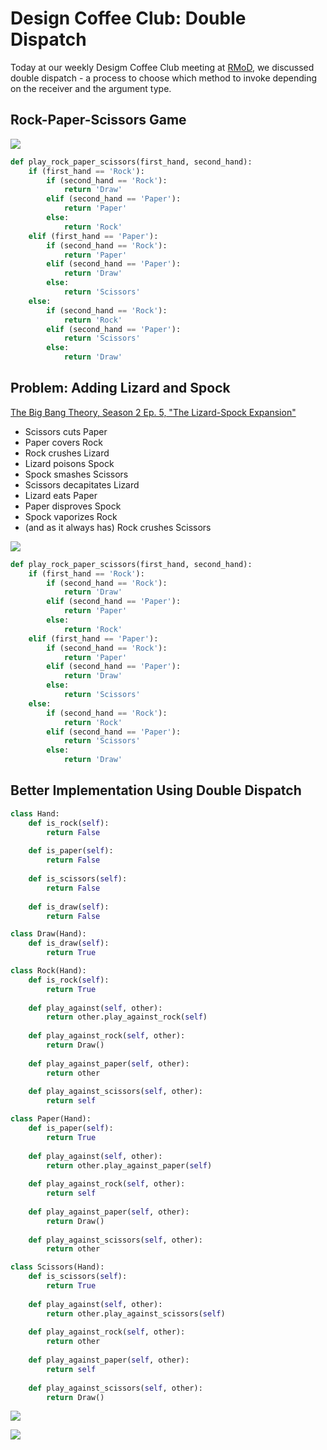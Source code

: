 # Design Coffee Club: Double Dispatch

Today at our weekly Desigm Coffee Club meeting at [RMoD](https://rmod.inria.fr), we discussed double dispatch - a process to choose which method to invoke depending on the receiver and the argument type.

## Rock-Paper-Scissors Game

![](figures/RockPaperScissorsDrawing.png)

```Python
def play_rock_paper_scissors(first_hand, second_hand):
    if (first_hand == 'Rock'):
        if (second_hand == 'Rock'):
            return 'Draw'
        elif (second_hand == 'Paper'):
            return 'Paper'
        else:
            return 'Rock'
    elif (first_hand == 'Paper'):
        if (second_hand == 'Rock'):
            return 'Paper'
        elif (second_hand == 'Paper'):
            return 'Draw'
        else:
            return 'Scissors'
    else:
        if (second_hand == 'Rock'):
            return 'Rock'
        elif (second_hand == 'Paper'):
            return 'Scissors'
        else:
            return 'Draw'

```

## Problem: Adding Lizard and Spock

[The Big Bang Theory, Season 2 Ep. 5, "The Lizard-Spock Expansion"](https://youtu.be/Kov2G0GouBw)

- Scissors cuts Paper
- Paper covers Rock
- Rock crushes Lizard
- Lizard poisons Spock
- Spock smashes Scissors
- Scissors decapitates Lizard
- Lizard eats Paper
- Paper disproves Spock
- Spock vaporizes Rock
- (and as it always has) Rock crushes Scissors

![](figures/RockPaperScissorsLizardSpock.svg)

```Python
def play_rock_paper_scissors(first_hand, second_hand):
    if (first_hand == 'Rock'):
        if (second_hand == 'Rock'):
            return 'Draw'
        elif (second_hand == 'Paper'):
            return 'Paper'
        else:
            return 'Rock'
    elif (first_hand == 'Paper'):
        if (second_hand == 'Rock'):
            return 'Paper'
        elif (second_hand == 'Paper'):
            return 'Draw'
        else:
            return 'Scissors'
    else:
        if (second_hand == 'Rock'):
            return 'Rock'
        elif (second_hand == 'Paper'):
            return 'Scissors'
        else:
            return 'Draw'

```

## Better Implementation Using Double Dispatch

```Python
class Hand:
    def is_rock(self):
        return False
        
    def is_paper(self):
        return False
        
    def is_scissors(self):
        return False
        
    def is_draw(self):
        return False
```
```Python   
class Draw(Hand):
    def is_draw(self):
        return True
```
```Python
class Rock(Hand):
    def is_rock(self):
        return True
                
    def play_against(self, other):
        return other.play_against_rock(self)
    
    def play_against_rock(self, other):
        return Draw()
        
    def play_against_paper(self, other):
        return other
        
    def play_against_scissors(self, other):
        return self
```
```Python
class Paper(Hand):
    def is_paper(self):
        return True
                
    def play_against(self, other):
        return other.play_against_paper(self)
    
    def play_against_rock(self, other):
        return self
        
    def play_against_paper(self, other):
        return Draw()
        
    def play_against_scissors(self, other):
        return other
```
```Python
class Scissors(Hand):
    def is_scissors(self):
        return True
                
    def play_against(self, other):
        return other.play_against_scissors(self)
    
    def play_against_rock(self, other):
        return other
        
    def play_against_paper(self, other):
        return self
        
    def play_against_scissors(self, other):
        return Draw()
```

![](figures/RockPaperScissors.png)

![](figures/RockPaperScissorsLizardSpock.png)